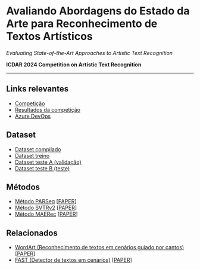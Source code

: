 # Avaliando Abordagens do Estado da Arte para Reconhecimento de Textos Artísticos

*Evaluating State-of-the-Art Approaches to Artistic Text Recognition*

**ICDAR 2024 Competition on Artistic Text Recognition**

---

## Links relevantes
- [Competição](https://sites.google.com/view/icdar-2024-competition-wordart/)
- [Resultados da competição](https://codalab.lisn.upsaclay.fr/competitions/17182#results)
- [Azure DevOps](https://dev.azure.com/pucpr-estudantes/prj-bcc-8u-e07)

## Dataset
- [Dataset compilado](https://github.com/lucas-azdias/WordArt-V1.5-Dataset)
- [Dataset treino](https://drive.google.com/file/d/1Lq6xKNbD7Kvs-i1myJPmwBLLG5YnoM9N/view)
- [Dataset teste A (validação)](https://drive.google.com/file/d/15tkLbdXYzIILVWIg4kqjPMJ51p-vD2Ej/view)
- [Dataset teste B (teste)](https://drive.google.com/file/d/1Q7kAqFITGntZAn-HuCh8vQpHTpDkPSAH/view)

## Métodos
- [Método PARSeq](https://github.com/baudm/parseq) [[PAPER](https://arxiv.org/pdf/2207.06966)]
- [Método SVTRv2](https://github.com/Topdu/OpenOCR/blob/main/configs/rec/svtrv2/readme.md) [[PAPER](https://arxiv.org/pdf/2411.15858)]
- [Método MAERec](https://github.com/Mountchicken/Union14M/tree/main?tab=readme-ov-file#5-maerec) [[PAPER](https://arxiv.org/pdf/2305.04619)]

## Relacionados
- [WordArt (Reconhecimento de textos em cenários guiado por cantos)](https://github.com/xdxie/WordArt) [[PAPER](https://arxiv.org/pdf/2208.00438)]
- [FAST (Detector de textos em cenários)](https://github.com/czczup/FAST) [[PAPER](https://arxiv.org/pdf/2111.02394)]
